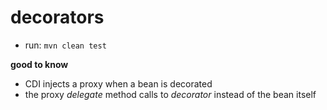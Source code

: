 # decorators
* run: `mvn clean test`

__good to know__
* CDI injects a proxy when a bean is decorated
* the proxy _delegate_ method calls to _decorator_ instead of the bean itself
